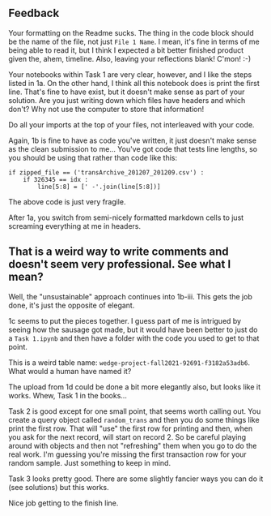 ## Feedback

Your formatting on the Readme sucks. The thing in the code block should be the name of the file, not just `File 1 Name`. 
I mean, it's fine in terms of me being able to read it, but I think I expected a bit better finished product given the, ahem, timeline. Also,
leaving your reflections blank! C'mon! :-)

Your notebooks within Task 1 are very clear, however, and I like the steps listed in 1a. On the other hand, I think all this notebook
does is print the first line. That's fine to have exist, but it doesn't make sense as part of your solution. Are you just writing down
which files have headers and which don't? Why not use the computer to store that information!

Do all your imports at the top of your files, not interleaved with your code. 

Again, 1b is fine to have as code you've written, it just doesn't make sense as the clean submission to me... You've got code that
tests line lengths, so you should be using that rather than code like this: 
```
if zipped_file == ('transArchive_201207_201209.csv') :            
    if 326345 == idx :
        line[5:8] = [' -'.join(line[5:8])]
```                            
The above code is just very fragile. 

After 1a, you switch from semi-nicely formatted markdown cells to just screaming everything at me in headers. 

## That is a weird way to write comments and doesn't seem very professional. See what I mean?

Well, the "unsustainable" approach continues into 1b-iii. This gets the job done, it's just the opposite of elegant. 

1c seems to put the pieces together. I guess part of me is intrigued by seeing how the sausage got made, but it would 
have been better to just do a `Task 1.ipynb` and then have a folder with the code you used to get to that point. 

This is a weird table name: `wedge-project-fall2021-92691-f3182a53adb6`. What would a human have named it?

The upload from 1d could be done a bit more elegantly also, but looks like it works. Whew, Task 1 in the books...

Task 2 is good except for one small point, that seems worth calling out. You create a query object called `random_trans`
and then you do some things like print the first row. That will "use" the first row for printing and then, when you ask
for the next record, will start on record 2. So be careful playing around with objects and then not "refreshing" them when you go 
to do the real work. I'm guessing you're missing the first transaction row for your random sample. Just something to keep in mind. 

Task 3 looks pretty good. There are some slightly fancier ways you can do it (see solutions) but this works. 

Nice job getting to the finish line. 

